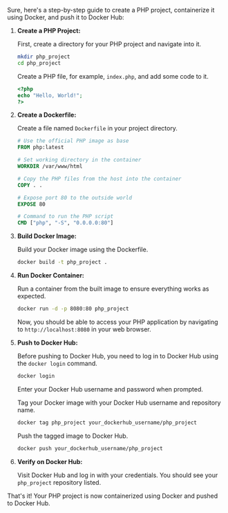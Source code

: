 Sure, here's a step-by-step guide to create a PHP project, containerize it using Docker, and push it to Docker Hub:

1. **Create a PHP Project:**

   First, create a directory for your PHP project and navigate into it.
   
   ```bash
   mkdir php_project
   cd php_project
   ```

   Create a PHP file, for example, `index.php`, and add some code to it.

   ```php
   <?php
   echo "Hello, World!";
   ?>
   ```

2. **Create a Dockerfile:**

   Create a file named `Dockerfile` in your project directory.

   ```Dockerfile
   # Use the official PHP image as base
   FROM php:latest
   
   # Set working directory in the container
   WORKDIR /var/www/html
   
   # Copy the PHP files from the host into the container
   COPY . .
   
   # Expose port 80 to the outside world
   EXPOSE 80
   
   # Command to run the PHP script
   CMD ["php", "-S", "0.0.0.0:80"]
   ```

3. **Build Docker Image:**

   Build your Docker image using the Dockerfile.

   ```bash
   docker build -t php_project .
   ```

4. **Run Docker Container:**

   Run a container from the built image to ensure everything works as expected.

   ```bash
   docker run -d -p 8080:80 php_project
   ```

   Now, you should be able to access your PHP application by navigating to `http://localhost:8080` in your web browser.

5. **Push to Docker Hub:**

   Before pushing to Docker Hub, you need to log in to Docker Hub using the `docker login` command.

   ```bash
   docker login
   ```

   Enter your Docker Hub username and password when prompted.

   Tag your Docker image with your Docker Hub username and repository name.

   ```bash
   docker tag php_project your_dockerhub_username/php_project
   ```

   Push the tagged image to Docker Hub.

   ```bash
   docker push your_dockerhub_username/php_project
   ```

6. **Verify on Docker Hub:**

   Visit Docker Hub and log in with your credentials. You should see your `php_project` repository listed.

That's it! Your PHP project is now containerized using Docker and pushed to Docker Hub.